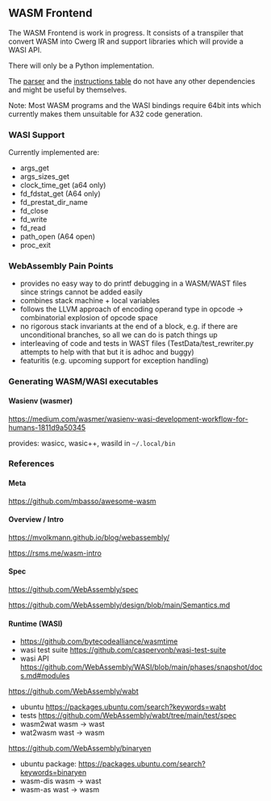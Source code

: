 ## WASM Frontend 

The WASM Frontend is work in progress. It consists of a transpiler that
convert WASM into Cwerg IR and support libraries which will provide a WASI API.

There will only be a Python implementation.

The [parser](parser.py) and the [instructions table](opcode_tab.py) do not have any other dependencies and might be useful by themselves.

Note: Most WASM programs and the WASI bindings require 64bit ints which currently
makes them unsuitable for A32 code generation.

### WASI Support

Currently implemented are:

* args_get
* args_sizes_get
* clock_time_get (a64 only)
* fd_fdstat_get (A64 only)
* fd_prestat_dir_name
* fd_close
* fd_write
* fd_read 
* path_open (A64 open)
* proc_exit


### WebAssembly Pain Points

* provides no easy way to do printf debugging in a WASM/WAST files since strings cannot be added easily
* combines stack machine + local variables
* follows the LLVM approach of encoding operand type in opcode -> combinatorial explosion of opcode space
* no rigorous stack invariants at the end of a block, e.g. if there are unconditional branches,
  so all we can do is patch things up
* interleaving of code and tests in WAST files (TestData/test_rewriter.py 
  attempts to help with that but it is adhoc and buggy)  
* featuritis (e.g. upcoming support for exception handling)


### Generating WASM/WASI executables

#### Wasienv (wasmer)

https://medium.com/wasmer/wasienv-wasi-development-workflow-for-humans-1811d9a50345

provides: wasicc, wasic++, wasild in `~/.local/bin`


### References 

#### Meta

https://github.com/mbasso/awesome-wasm

#### Overview / Intro

https://mvolkmann.github.io/blog/webassembly/

https://rsms.me/wasm-intro


#### Spec

https://github.com/WebAssembly/spec

https://github.com/WebAssembly/design/blob/main/Semantics.md

#### Runtime (WASI)

* https://github.com/bytecodealliance/wasmtime
* wasi test suite https://github.com/caspervonb/wasi-test-suite
* wasi API https://github.com/WebAssembly/WASI/blob/main/phases/snapshot/docs.md#modules

https://github.com/WebAssembly/wabt  

* ubuntu https://packages.ubuntu.com/search?keywords=wabt
* tests https://github.com/WebAssembly/wabt/tree/main/test/spec
* wasm2wat wasm -> wast
* wat2wasm wast -> wasm

https://github.com/WebAssembly/binaryen

* ubuntu package: https://packages.ubuntu.com/search?keywords=binaryen
* wasm-dis wasm -> wast
* wasm-as wast -> wasm
